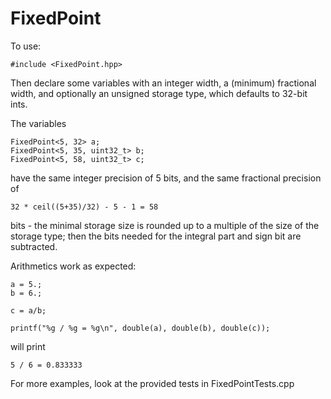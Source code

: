 FixedPoint
==========

To use:

    #include <FixedPoint.hpp>

Then declare some variables with an integer width, a (minimum) fractional
width, and optionally an unsigned storage type, which defaults to 32-bit ints.

The variables

    FixedPoint<5, 32> a;
    FixedPoint<5, 35, uint32_t> b;
    FixedPoint<5, 58, uint32_t> c;

have the same integer precision of 5 bits, and the same fractional precision
of

    32 * ceil((5+35)/32) - 5 - 1 = 58

bits - the minimal storage size is rounded up to a multiple of the size of the
storage type; then the bits needed for the integral part and sign bit are subtracted.

Arithmetics work as expected:

    a = 5.;
    b = 6.;

    c = a/b;

    printf("%g / %g = %g\n", double(a), double(b), double(c));

will print

    5 / 6 = 0.833333

For more examples, look at the provided tests in FixedPointTests.cpp

